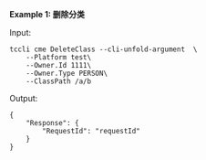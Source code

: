**Example 1: 删除分类**



Input: 

```
tccli cme DeleteClass --cli-unfold-argument  \
    --Platform test\
    --Owner.Id 1111\
    --Owner.Type PERSON\
    --ClassPath /a/b
```

Output: 
```
{
    "Response": {
        "RequestId": "requestId"
    }
}
```

